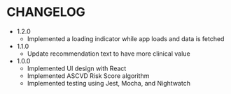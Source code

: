 # CHANGELOG

* 1.2.0
    - Implemented a loading indicator while app loads and data is fetched
* 1.1.0
    - Update recommendation text to have more clinical value 
* 1.0.0
    - Implemented UI design with React
    - Implemented ASCVD Risk Score algorithm
    - Implemented testing using Jest, Mocha, and Nightwatch
